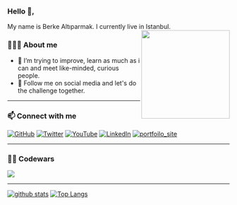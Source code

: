 ### Hello 👋,

My name is Berke Altıparmak. I currently live in Istanbul.  
<img align='right' src='https://images-wixmp-ed30a86b8c4ca887773594c2.wixmp.com/f/1cc5e3ff-37e5-4b9c-abf4-92304fafa4c9/deekqx1-20d6363f-185e-4f8d-a748-f5b3f3b8fdde.gif?token=eyJ0eXAiOiJKV1QiLCJhbGciOiJIUzI1NiJ9.eyJzdWIiOiJ1cm46YXBwOjdlMGQxODg5ODIyNjQzNzNhNWYwZDQxNWVhMGQyNmUwIiwiaXNzIjoidXJuOmFwcDo3ZTBkMTg4OTgyMjY0MzczYTVmMGQ0MTVlYTBkMjZlMCIsIm9iaiI6W1t7InBhdGgiOiJcL2ZcLzFjYzVlM2ZmLTM3ZTUtNGI5Yy1hYmY0LTkyMzA0ZmFmYTRjOVwvZGVla3F4MS0yMGQ2MzYzZi0xODVlLTRmOGQtYTc0OC1mNWIzZjNiOGZkZGUuZ2lmIn1dXSwiYXVkIjpbInVybjpzZXJ2aWNlOmZpbGUuZG93bmxvYWQiXX0.bQwR0OGahVNiMtiHhvn95SFiuAZKxapsWSr_AbMK_Oc' width='200'>
### 🦹🏼‍♂️ About me 
- 🎯  I’m trying to improve, learn as much as i can and meet like-minded, curious people.
- 🙌  Follow me on social media and let's do the challenge together.
<hr/>
<p align="center">
	<h3>📫 Connect with me</h3>
	<a href="https://github.com/balpa"><img src="https://img.shields.io/github/followers/balpa.svg?label=GitHub&style=social" alt="GitHub"></a>
	<a href="https://twitter.com/balpa"><img src="https://img.shields.io/twitter/follow/balpa?label=Twitter&style=social" alt="Twitter"></a>
  <a href="https://www.youtube.com/channel/UCsBqWQM6K4kjHD0qqtigu0Q"><img src="https://img.shields.io/youtube/channel/views/UCsBqWQM6K4kjHD0qqtigu0Q?style=social" alt="YouTube"></a>
	<a href="https://www.linkedin.com/in/berkealtiparmak"><img src="https://img.shields.io/badge/LinkedIn--_.svg?style=social&logo=linkedin%22%20alt=%22LinkedIn%22" alt="LinkedIn"></a>
	<a target="_blank" href="https://berkealtiparmakk.web.app/"><img src="https://img.shields.io/badge/-Porfolio-white" alt="portfoilo_site"></a>
	<hr/>
	<h3>👨‍💻 Codewars </h3>
	<img src="https://www.codewars.com/users/balpa/badges/large">
</p> 
<hr/>

[![github stats](https://github-readme-stats.vercel.app/api?username=balpa&show_icons=true&theme=tokyonight)](https://github.com/balpa/github-readme-stats)
[![Top Langs](https://github-readme-stats.vercel.app/api/top-langs/?username=balpa&layout=compact&theme=tokyonight&langs_count=8)](https://github.com/balpa/github-readme-stats)

